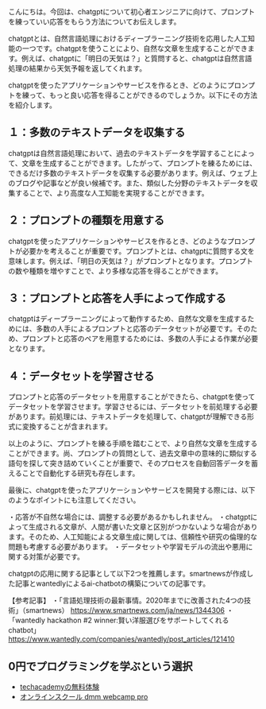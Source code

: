 <!--
title:   【chatgpt】プロンプトを練っていい応答をもらう方法
tags:    “chatgpt,いい文章”,プロンプト
id:      8f25aa2016a636b3c60f
private: false
-->


こんにちは。今回は、chatgptについて初心者エンジニアに向けて、プロンプトを練っていい応答をもらう方法についてお伝えします。

chatgptとは、自然言語処理におけるディープラーニング技術を応用した人工知能の一つです。chatgptを使うことにより、自然な文章を生成することができます。例えば、chatgptに「明日の天気は？」と質問すると、chatgptは自然言語処理の結果から天気予報を返してくれます。

chatgptを使ったアプリケーションやサービスを作るとき、どのようにプロンプトを練って、もっと良い応答を得ることができるのでしょうか。以下にその方法を紹介します。

## １：多数のテキストデータを収集する
chatgptは自然言語処理において、過去のテキストデータを学習することによって、文章を生成することができます。したがって、プロンプトを練るためには、できるだけ多数のテキストデータを収集する必要があります。例えば、ウェブ上のブログや記事などが良い候補です。また、類似した分野のテキストデータを収集することで、より高度な人工知能を実現することができます。

## ２：プロンプトの種類を用意する
chatgptを使ったアプリケーションやサービスを作るとき、どのようなプロンプトが必要かを考えることが重要です。プロンプトとは、chatgptに質問する文を意味します。例えば、「明日の天気は？」がプロンプトとなります。プロンプトの数や種類を増やすことで、より多様な応答を得ることができます。

## ３：プロンプトと応答を人手によって作成する
chatgptはディープラーニングによって動作するため、自然な文章を生成するためには、多数の人手によるプロンプトと応答のデータセットが必要です。そのため、プロンプトと応答のペアを用意するためには、多数の人手による作業が必要となります。

## ４：データセットを学習させる
プロンプトと応答のデータセットを用意することができたら、chatgptを使ってデータセットを学習させます。学習させるには、データセットを前処理する必要があります。前処理には、テキストデータを処理して、chatgptが理解できる形式に変換することが含まれます。

以上のように、プロンプトを練る手順を踏むことで、より自然な文章を生成することができます。尚、プロンプトの質問として、過去文章中の意味的に類似する語句を探して突き詰めていくことが重要で、そのプロセスを自動回答データを蓄えることで自動化する研究も存在します。

最後に、chatgptを使ったアプリケーションやサービスを開発する際には、以下のようなポイントにも注意してください。

・応答が不自然な場合には、調整する必要があるかもしれません。
・chatgptによって生成される文章が、人間が書いた文章と区別がつかないような場合があります。そのため、人工知能による文章生成に関しては、信頼性や研究の倫理的な問題も考慮する必要があります。
・データセットや学習モデルの流出や悪用に関する対策が必要です。

chatgptの応用に関する記事として以下2つを推薦します。smartnewsが作成した記事とwantedlyによるai-chatbotの構築についての記事です。

【参考記事】
・「言語処理技術の最新事情。2020年までに改善された4つの技術」（smartnews）
   https://www.smartnews.com/ja/news/1344306
・「wantedly hackathon #2 winner:賢い洋服選びをサポートしてくれるchatbot」
   https://www.wantedly.com/companies/wantedly/post_articles/121410

## 0円でプログラミングを学ぶという選択
- [techacademyの無料体験](//af.moshimo.com/af/c/click?a_id=2612475&amp;p_id=1555&amp;pc_id=2816&amp;pl_id=22706&amp;url=https%3a%2f%2ftechacademy.jp%2fhtmlcss-trial%3futm_source%3dmoshimo%26utm_medium%3daffiliate%26utm_campaign%3dtextad)
- [オンラインスクール dmm webcamp pro](//af.moshimo.com/af/c/click?a_id=2612482&amp;p_id=1363&amp;pc_id=2297&amp;pl_id=39999&amp;guid=on)
